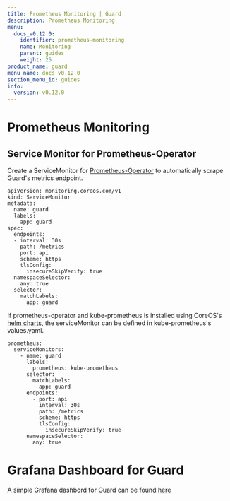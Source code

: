 ```yaml
---
title: Prometheus Monitoring | Guard
description: Prometheus Monitoring
menu:
  docs_v0.12.0:
    identifier: prometheus-monitoring
    name: Monitoring
    parent: guides
    weight: 25
product_name: guard
menu_name: docs_v0.12.0
section_menu_id: guides
info:
  version: v0.12.0
---
```


# Prometheus Monitoring

## Service Monitor for Prometheus-Operator

Create a ServiceMonitor for [Prometheus-Operator](https://github.com/coreos/prometheus-operator) to automatically scrape Guard's metrics endpoint.

```
apiVersion: monitoring.coreos.com/v1
kind: ServiceMonitor
metadata:
  name: guard
  labels:
    app: guard
spec:
  endpoints:
  - interval: 30s
    path: /metrics
    port: api
    scheme: https
    tlsConfig:
      insecureSkipVerify: true
  namespaceSelector:
    any: true
  selector:
    matchLabels:
      app: guard
```

If prometheus-operator and kube-prometheus is installed using CoreOS's [helm charts](https://github.com/coreos/prometheus-operator/tree/master/helm), the serviceMonitor can be defined in kube-prometheus's values.yaml.

```
prometheus:
  serviceMonitors:
    - name: guard
      labels:
        prometheus: kube-prometheus
      selector:
        matchLabels:
          app: guard
      endpoints:
        - port: api
          interval: 30s
          path: /metrics
          scheme: https
          tlsConfig:
            insecureSkipVerify: true
      namespaceSelector:
        any: true
```

# Grafana Dashboard for Guard

A simple Grafana dashbord for Guard can be found [here](https://go.kubeguard.dev/guard/raw/master/contrib/Guard-grafana-dashboard.json)
